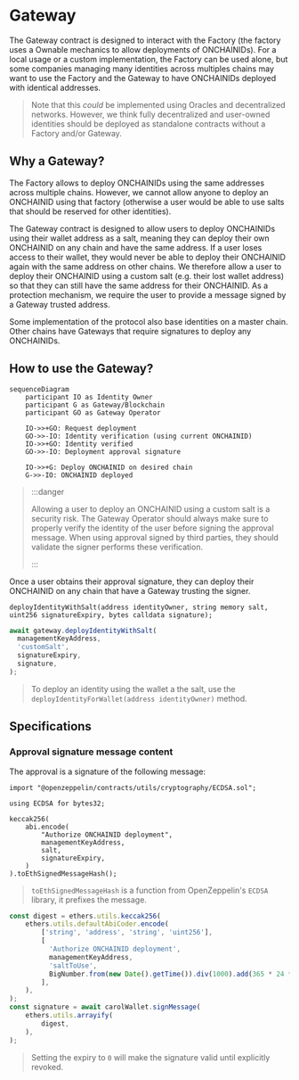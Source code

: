 # Gateway

The Gateway contract is designed to interact with the Factory (the factory uses a Ownable mechanics to allow deployments
of ONCHAINIDs). For a local usage or a custom implementation, the Factory can be used alone, but some companies
managing many identities across multiples chains may want to use the Factory and the Gateway to have ONCHAINIDs
deployed with identical addresses.

> Note that this *could* be implemented using Oracles and decentralized networks.
However, we think fully decentralized and user-owned identities should be deployed as standalone contracts without a
Factory and/or Gateway.

## Why a Gateway?

The Factory allows to deploy ONCHAINIDs using the same addresses across multiple chains. However, we cannot allow
anyone to deploy an ONCHAINID using that factory (otherwise a user would be able to use salts that should be reserved
for other identities).

The Gateway contract is designed to allow users to deploy ONCHAINIDs using their wallet address as a salt, meaning they
can deploy their own ONCHAINID on any chain and have the same address. If a user loses access to their wallet, they
would never be able to deploy their ONCHAINID again with the same address on other chains. We therefore allow a user to
deploy their ONCHAINID using a custom salt (e.g. their lost wallet address) so that they can still have the same address
for their ONCHAINID. As a protection mechanism, we require the user to provide a message signed by a Gateway trusted
address.

Some implementation of the protocol also base identities on a master chain. Other chains have Gateways that require
signatures to deploy any ONCHAINIDs. 

## How to use the Gateway?

```mermaid
sequenceDiagram
    participant IO as Identity Owner
    participant G as Gateway/Blockchain
    participant GO as Gateway Operator
    
    IO->>+GO: Request deployment
    GO->>-IO: Identity verification (using current ONCHAINID)
    IO->>+GO: Identity verified
    GO->>-IO: Deployment approval signature
    
    IO->>+G: Deploy ONCHAINID on desired chain
    G->>-IO: ONCHAINID deployed
```

> :::danger
> 
> Allowing a user to deploy an ONCHAINID using a custom salt is a security risk. The Gateway Operator should always make
> sure to properly verify the identity of the user before signing the approval message. When using approval signed by
> third parties, they should validate the signer performs these verification.
>
> :::


Once a user obtains their approval signature, they can deploy their ONCHAINID on any chain that have a Gateway trusting
the signer.

```solidity
deployIdentityWithSalt(address identityOwner, string memory salt, uint256 signatureExpiry, bytes calldata signature);
```

```javascript
await gateway.deployIdentityWithSalt(
  managementKeyAddress,
  'customSalt',
  signatureExpiry,
  signature,
);
```

> To deploy an identity using the wallet a the salt, use the `deployIdentityForWallet(address identityOwner)` method.

## Specifications

### Approval signature message content

The approval is a signature of the following message:

```solidity
import "@openzeppelin/contracts/utils/cryptography/ECDSA.sol";

using ECDSA for bytes32;

keccak256(
    abi.encode(
        "Authorize ONCHAINID deployment",
        managementKeyAddress,
        salt,
        signatureExpiry,
    )
).toEthSignedMessageHash();
```

> `toEthSignedMessageHash` is a function from OpenZeppelin's `ECDSA` library, it prefixes the message.

```javascript
const digest = ethers.utils.keccak256(
    ethers.utils.defaultAbiCoder.encode(
        ['string', 'address', 'string', 'uint256'],
        [
          'Authorize ONCHAINID deployment',
          managementKeyAddress,
          'saltToUse',
          BigNumber.from(new Date().getTime()).div(1000).add(365 * 24 * 60 * 60), // expiry solidity timestamp (in seconds)
        ],
    ),
);
const signature = await carolWallet.signMessage(
    ethers.utils.arrayify(
        digest,
    ),
);
```

> Setting the expiry to `0` will make the signature valid until explicitly revoked.
